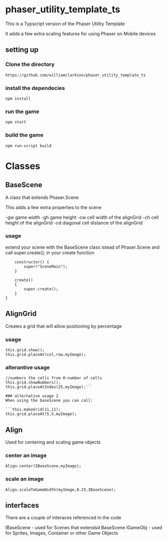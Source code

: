 # phaser_utility_template_ts

This is a Typscript version of the Phaser Utility Template

It adds a few extra scaling features for using Phaser on Mobile devices

## setting up

### Clone the directory
`https://github.com/williamclarkson/phaser_utility_template_ts`

### install the dependecies

`npm install`

### run the game

`npm start`

### build the game

`npm run-script build`

# Classes

## BaseScene

A class that extends Phaser.Scene

This adds a few extra properties to the scene

-gw game width
-gh game height
-cw cell width of the alignGrid
-ch cell height of the alignGrid
-cd diagonal cell distance of the alignGrid

### usage

extend your scene with the BaseScene class istead of Phaser.Scene
and call super.create(); in your create function

```export class SceneMain extends BaseScene {
    constructor() {
        super("SceneMain");
    }

    create()
    {
        super.create();
    }
}
```

## AlignGrid

Creates a grid that will allow positioning by percentage

### usage

```this.grid = new AlignGrid(scene, number_of_cols, number_of_rows);
this.grid.show();
this.grid.placeAt(col,row,myImage);
```

### alterantive usage 

```this.grid = new AlignGrid(scene, number_of_cols, number_of_rows);
//numbers the cells from 0-number of cells
this.grid.showNumbers();
this.grid.placeAtIndex(25,myImage);```

### alternative usage 2
When using the baseScene you can call:

```this.makeGrid(11,11);
this.grid.placeAt(5,5,myImage);
```

## Align

Used for centering and scaling game objects

### center an image
`Align.center(IBaseScene,myImage);`

### scale an image
`Align.scaleToGameWidth(myImage,0.25,IBaseScene);`

## interfaces
There are a couple of interaces referenced in the code

IBaseScene - used for Scenes that extendsd BaseScene
IGameObj - used for Sprites, Images, Container or other Game Objects